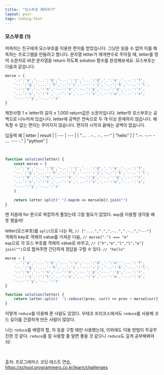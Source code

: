 ```yaml
---
title:  "모스부호 해독하기"
layout: post
tags: Coding-Test
---
```


### 모스부호 (1)
머쓱이는 친구에게 모스부호를 이용한 편지를 받았습니다. 그냥은 읽을 수 없어 이를 해독하는 프로그램을 만들려고 합니다. 
문자열 letter가 매개변수로 주어질 때, letter를 영어 소문자로 바꾼 문자열을 return 하도록 solution 함수를 완성해보세요.
모스부호는 다음과 같습니다.







```jsx
morse = { 
    '.-':'a','-...':'b','-.-.':'c','-..':'d','.':'e','..-.':'f',
    '--.':'g','....':'h','..':'i','.---':'j','-.-':'k','.-..':'l',
    '--':'m','-.':'n','---':'o','.--.':'p','--.-':'q','.-.':'r',
    '...':'s','-':'t','..-':'u','...-':'v','.--':'w','-..-':'x',
    '-.--':'y','--..':'z'
}
```

제한사항
1 ≤ letter의 길이 ≤ 1,000
return값은 소문자입니다.
letter의 모스부호는 공백으로 나누어져 있습니다.
letter에 공백은 연속으로 두 개 이상 존재하지 않습니다.
해독할 수 없는 편지는 주어지지 않습니다.
편지의 시작과 끝에는 공백이 없습니다.

입출력 예
| letter	| result |
| --- | --- |
| ".... . .-.. .-.. ---" |	"hello" |
| ".--. -.-- - .... --- -." |	"python" |

<br>

```jsx
function solution(letter) {
    const morse = { 
    '.-':'a','-...':'b','-.-.':'c','-..':'d','.':'e','..-.':'f',
    '--.':'g','....':'h','..':'i','.---':'j','-.-':'k','.-..':'l',
    '--':'m','-.':'n','---':'o','.--.':'p','--.-':'q','.-.':'r',
    '...':'s','-':'t','..-':'u','...-':'v','.--':'w','-..-':'x',
    '-.--':'y','--..':'z'
    }
    
    return letter.split(" ").map(m => morse[m]).join("")
}
```
맨 처음에 for 문으로 복잡하게 풀었는데 그럴 필요가 없었다.
`map`을 이용할 생각을 왜 못 했을까!

letter(모스부호)를 `split`으로 나눈 뒤, `// ["....",".",".-..",".-..","---"]`<br> 
객체의 key로 객체의 value를 가져온 다음, `// morse["."] === "e"` <br> 
`map`으로 각 모스 부호를 객체의 value로 바꾸고, `// ["h","e","l","l","o"]`<br>
`join("")`으로 합쳐주면 간단하게 정답을 구할 수 있다. `// "hello"`

```jsx
morse = { 
    '.-':'a','-...':'b','-.-.':'c','-..':'d','.':'e','..-.':'f',
    '--.':'g','....':'h','..':'i','.---':'j','-.-':'k','.-..':'l',
    '--':'m','-.':'n','---':'o','.--.':'p','--.-':'q','.-.':'r',
    '...':'s','-':'t','..-':'u','...-':'v','.--':'w','-..-':'x',
    '-.--':'y','--..':'z'
}

function solution(letter) {
    return letter.split(' ').reduce((prev, curr) => prev + morse[curr], '')
}
```

이렇게 `reduce`를 이용해 푼 사람도 있었다.
우테코 프리코스에서도 `reduce`를 사용해 코드 길이를 간결하게 만든 사람이 많았다.

나는 `reduce`를 배열의 합, 차 등을 구할 때만 사용했는데, 이외에도 이용 방법이 무궁무진한 것 같다.
`reduce`를 잘 사용할 줄 알면 좋을 것 같으니 `reduce`도 깊게 공부해봐야지!

<br>

출처: 프로그래머스 코딩 테스트 연습, https://school.programmers.co.kr/learn/challenges
<br>
<br>
